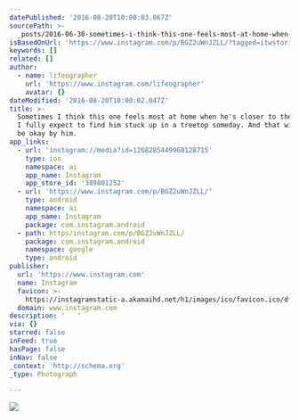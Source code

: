 ```yaml
---
datePublished: '2016-08-20T10:00:03.067Z'
sourcePath: >-
  _posts/2016-06-30-sometimes-i-think-this-one-feels-most-at-home-when-hes-clos.md
isBasedOnUrl: 'https://www.instagram.com/p/BGZ2uWnJZLL/?tagged=itwstories'
keywords: []
related: []
author:
  - name: lifeographer
    url: 'https://www.instagram.com/lifeographer'
    avatar: {}
dateModified: '2016-08-20T10:00:02.047Z'
title: >-
  Sometimes I think this one feels most at home when he's closer to the heavens.
  I fully expect to find him stuck up in a treetop someday. And that will likely
  be okay by him. 
app_links:
  - url: 'instagram://media?id=1268285449968128715'
    type: ios
    namespace: ai
    app_name: Instagram
    app_store_id: '389801252'
  - url: 'https://www.instagram.com/p/BGZ2uWnJZLL/'
    type: android
    namespace: ai
    app_name: Instagram
    package: com.instagram.android
  - path: https/instagram.com/p/BGZ2uWnJZLL/
    package: com.instagram.android
    namespace: google
    type: android
publisher:
  url: 'https://www.instagram.com'
  name: Instagram
  favicon: >-
    https://instagramstatic-a.akamaihd.net/h1/images/ico/favicon.ico/dfa85bb1fd63.ico
  domain: www.instagram.com
description: '   '
via: {}
starred: false
inFeed: true
hasPage: false
inNav: false
_context: 'http://schema.org'
_type: Photograph

---
```

![   ](https://imgflo.herokuapp.com/graph/vahj1ThiexotieMo/0113b7c89518f8c4b36d19611ec13324/noop.jpg?input=https%3A%2F%2Fscontent.cdninstagram.com%2Ft51.2885-15%2Fs640x640%2Fsh0.08%2Fe35%2F13391271_1087682631302839_831346936_n.jpg%3Fig_cache_key%3DMTI2ODI4NTQ0OTk2ODEyODcxNQ%253D%253D.2)